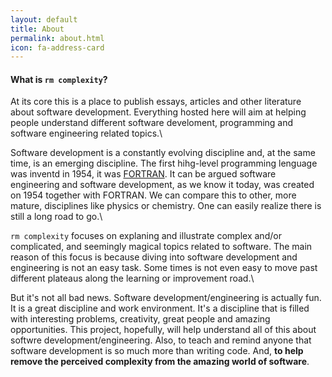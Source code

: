 ```yaml
---
layout: default
title: About
permalink: about.html
icon: fa-address-card
---
```


#### What is `rm complexity`?

At its core this is a place to publish essays, articles and other literature about software development. Everything hosted here will aim at helping people understand different software develoment, programming and software engineering related topics.\\

Software development is a constantly evolving discipline and, at the same time, is an emerging discipline.
The first hihg-level programming lenguage was inventd in 1954, it was [FORTRAN](http://www-03.ibm.com/ibm/history/ibm100/us/en/icons/fortran/). It can be argued software engineering and software development, as we know it today, was created on 1954 together with FORTRAN.
We can compare this to other, more mature, disciplines like physics or chemistry. One can easily realize there is still a long road to go.\\

`rm complexity` focuses on explaning and illustrate complex and/or complicated, and seemingly magical topics related to software. The main reason of this focus is because diving into software development and engineering is not an easy task. Some times is not even easy to move past different plateaus along the learning or improvement road.\\

But it's not all bad news. Software development/engineering is actually fun. It is a great discipline and work environment. It's a discipline that is filled with interesting problems, creativity, great people and amazing opportunities. This project, hopefully, will help understand all of this about softwre development/engineering. Also, to teach and remind anyone that software development is so much more than writing code. And, **to help remove the perceived complexity from the amazing world of software**.
